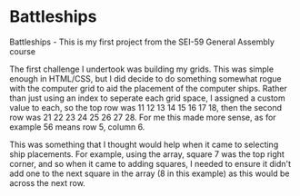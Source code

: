 # Battleships

Battleships - This is my first project from the SEI-59 General Assembly course

The first challenge I undertook was building my grids. This was simple enough in HTML/CSS,
but I did decide to do something somewhat rogue with the computer grid to aid the placement
of the computer ships. Rather than just using an index to seperate each grid space, I assigned
a custom value to each, so the top row was 11 12 13 14 15 16 17 18, then the second row was
21 22 23 24 25 26 27 28. For me this made more sense, as for example 56 means row 5, column 6.

This was something that I thought would help when it came to selecting ship placements. For example,
using the array, square 7 was the top right corner, and so when it came to adding squares, I needed to
ensure it didn't add one to the next square in the array (8 in this example) as this would be across
the next row.

